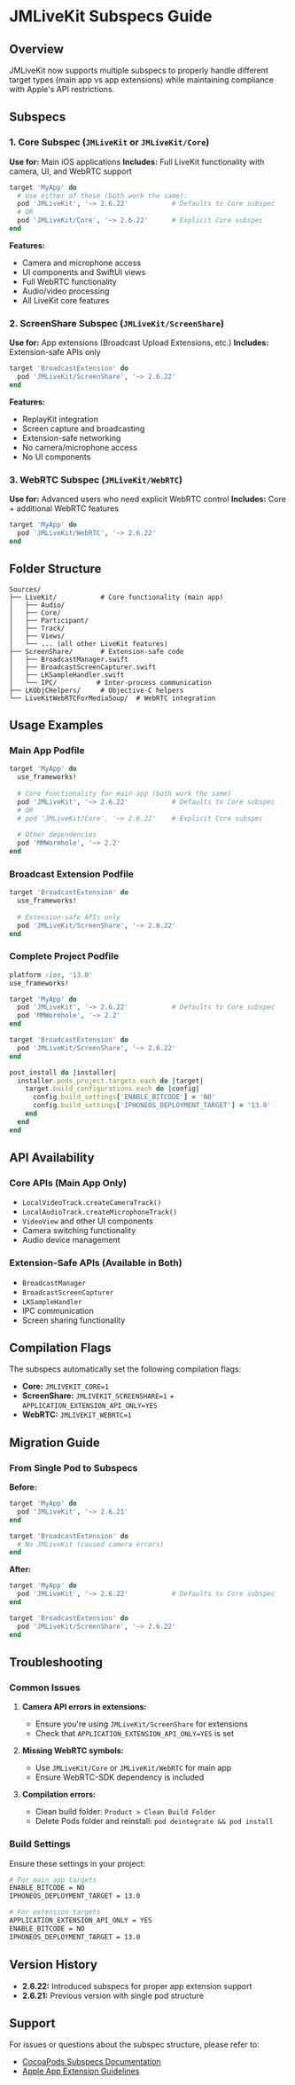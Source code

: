 # JMLiveKit Subspecs Guide

## Overview

JMLiveKit now supports multiple subspecs to properly handle different target types (main app vs app extensions) while maintaining compliance with Apple's API restrictions.

## Subspecs

### 1. Core Subspec (`JMLiveKit` or `JMLiveKit/Core`)
**Use for:** Main iOS applications
**Includes:** Full LiveKit functionality with camera, UI, and WebRTC support

```ruby
target 'MyApp' do
  # Use either of these (both work the same):
  pod 'JMLiveKit', '~> 2.6.22'           # Defaults to Core subspec
  # OR
  pod 'JMLiveKit/Core', '~> 2.6.22'      # Explicit Core subspec
end
```

**Features:**
- Camera and microphone access
- UI components and SwiftUI views
- Full WebRTC functionality
- Audio/video processing
- All LiveKit core features

### 2. ScreenShare Subspec (`JMLiveKit/ScreenShare`)
**Use for:** App extensions (Broadcast Upload Extensions, etc.)
**Includes:** Extension-safe APIs only

```ruby
target 'BroadcastExtension' do
  pod 'JMLiveKit/ScreenShare', '~> 2.6.22'
end
```

**Features:**
- ReplayKit integration
- Screen capture and broadcasting
- Extension-safe networking
- No camera/microphone access
- No UI components

### 3. WebRTC Subspec (`JMLiveKit/WebRTC`)
**Use for:** Advanced users who need explicit WebRTC control
**Includes:** Core + additional WebRTC features

```ruby
target 'MyApp' do
  pod 'JMLiveKit/WebRTC', '~> 2.6.22'
end
```

## Folder Structure

```
Sources/
├── LiveKit/           # Core functionality (main app)
│   ├── Audio/
│   ├── Core/
│   ├── Participant/
│   ├── Track/
│   ├── Views/
│   └── ... (all other LiveKit features)
├── ScreenShare/       # Extension-safe code
│   ├── BroadcastManager.swift
│   ├── BroadcastScreenCapturer.swift
│   ├── LKSampleHandler.swift
│   └── IPC/          # Inter-process communication
├── LKObjCHelpers/     # Objective-C helpers
└── LiveKitWebRTCForMediaSoup/  # WebRTC integration
```

## Usage Examples

### Main App Podfile
```ruby
target 'MyApp' do
  use_frameworks!
  
  # Core functionality for main app (both work the same)
  pod 'JMLiveKit', '~> 2.6.22'           # Defaults to Core subspec
  # OR
  # pod 'JMLiveKit/Core', '~> 2.6.22'    # Explicit Core subspec
  
  # Other dependencies
  pod 'MMWormhole', '~> 2.2'
end
```

### Broadcast Extension Podfile
```ruby
target 'BroadcastExtension' do
  use_frameworks!
  
  # Extension-safe APIs only
  pod 'JMLiveKit/ScreenShare', '~> 2.6.22'
end
```

### Complete Project Podfile
```ruby
platform :ios, '13.0'
use_frameworks!

target 'MyApp' do
  pod 'JMLiveKit', '~> 2.6.22'           # Defaults to Core subspec
  pod 'MMWormhole', '~> 2.2'
end

target 'BroadcastExtension' do
  pod 'JMLiveKit/ScreenShare', '~> 2.6.22'
end

post_install do |installer|
  installer.pods_project.targets.each do |target|
    target.build_configurations.each do |config|
      config.build_settings['ENABLE_BITCODE'] = 'NO'
      config.build_settings['IPHONEOS_DEPLOYMENT_TARGET'] = '13.0'
    end
  end
end
```

## API Availability

### Core APIs (Main App Only)
- `LocalVideoTrack.createCameraTrack()`
- `LocalAudioTrack.createMicrophoneTrack()`
- `VideoView` and other UI components
- Camera switching functionality
- Audio device management

### Extension-Safe APIs (Available in Both)
- `BroadcastManager`
- `BroadcastScreenCapturer`
- `LKSampleHandler`
- IPC communication
- Screen sharing functionality

## Compilation Flags

The subspecs automatically set the following compilation flags:

- **Core:** `JMLIVEKIT_CORE=1`
- **ScreenShare:** `JMLIVEKIT_SCREENSHARE=1` + `APPLICATION_EXTENSION_API_ONLY=YES`
- **WebRTC:** `JMLIVEKIT_WEBRTC=1`

## Migration Guide

### From Single Pod to Subspecs

**Before:**
```ruby
target 'MyApp' do
  pod 'JMLiveKit', '~> 2.6.21'
end

target 'BroadcastExtension' do
  # No JMLiveKit (caused camera errors)
end
```

**After:**
```ruby
target 'MyApp' do
  pod 'JMLiveKit', '~> 2.6.22'           # Defaults to Core subspec
end

target 'BroadcastExtension' do
  pod 'JMLiveKit/ScreenShare', '~> 2.6.22'
end
```

## Troubleshooting

### Common Issues

1. **Camera API errors in extensions:**
   - Ensure you're using `JMLiveKit/ScreenShare` for extensions
   - Check that `APPLICATION_EXTENSION_API_ONLY=YES` is set

2. **Missing WebRTC symbols:**
   - Use `JMLiveKit/Core` or `JMLiveKit/WebRTC` for main app
   - Ensure WebRTC-SDK dependency is included

3. **Compilation errors:**
   - Clean build folder: `Product > Clean Build Folder`
   - Delete Pods folder and reinstall: `pod deintegrate && pod install`

### Build Settings

Ensure these settings in your project:

```bash
# For main app targets
ENABLE_BITCODE = NO
IPHONEOS_DEPLOYMENT_TARGET = 13.0

# For extension targets
APPLICATION_EXTENSION_API_ONLY = YES
ENABLE_BITCODE = NO
IPHONEOS_DEPLOYMENT_TARGET = 13.0
```

## Version History

- **2.6.22:** Introduced subspecs for proper app extension support
- **2.6.21:** Previous version with single pod structure

## Support

For issues or questions about the subspec structure, please refer to:
- [CocoaPods Subspecs Documentation](https://guides.cocoapods.org/syntax/podspec.html#subspec)
- [Apple App Extension Guidelines](https://developer.apple.com/app-extensions/) 